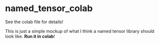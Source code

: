 # named_tensor_colab
See the colab file for details!

This is just a simple mockup of what I think a named tensor library should look like.
**Run it in colab**!
